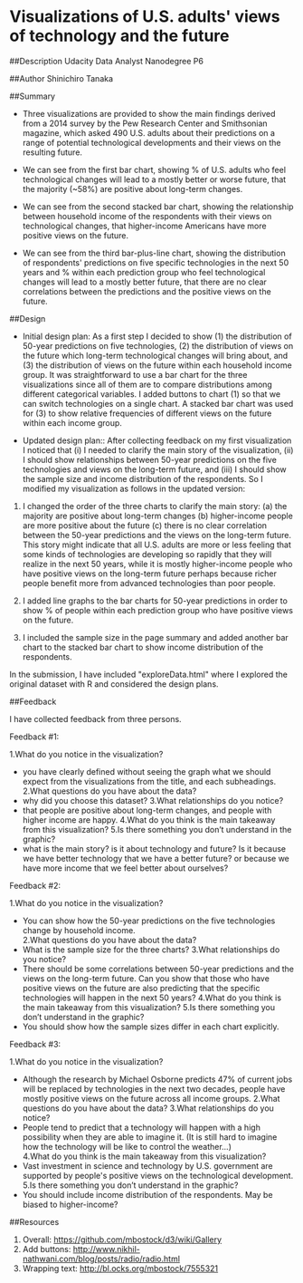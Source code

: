 Visualizations of U.S. adults' views of technology and the future
===

##Description
Udacity Data Analyst Nanodegree P6

##Author
Shinichiro Tanaka

##Summary

- Three visualizations are provided to show the main findings derived from a 2014 survey by the Pew Research Center and Smithsonian magazine, which asked 490 U.S. adults about their predictions on a range of potential technological developments and their views on the resulting future.

- We can see from the first bar chart, showing % of U.S. adults who feel technological changes will lead to a mostly better or worse future, that the majority (~58%) are positive about long-term changes. 

- We can see from the second stacked bar chart, showing the relationship between household income of the respondents with their views on technological changes, that higher-income Americans have more positive views on the future.

- We can see from the third bar-plus-line chart, showing the distribution of respondents' predictions on five specific technologies in the next 50 years and % within each prediction group who feel technological changes will lead to a mostly better future, that there are no clear correlations between the predictions and the positive views on the future.


##Design

- Initial design plan:
As a first step I decided to show (1) the distribution of 50-year predictions on five technologies, (2) the distribution of views on the future which long-term technological changes will bring about, and (3) the distribution of views on the future within each household income group. It was straightforward to use a bar chart for the three visualizations since all of them are to compare distributions among different categorical variables. I added buttons to chart (1) so that we can switch technologies on a single chart. A stacked bar chart was used for (3) to show relative frequencies of different views on the future within each income group. 

- Updated design plan::
After collecting feedback on my first visualization I noticed that (i) I needed to clarify the main story of the visualization, (ii) I should show relationships between 50-year predictions on the five technologies and views on the long-term future, and (iii) I should show the sample size and income distribution of the respondents.  So I modified my visualization as follows in the updated version:

1. I changed the order of the three charts to clarify the main story: (a) the majority are positive about long-term changes (b) higher-income people are more positive about the future (c) there is no clear correlation between the 50-year predictions and the views on the long-term future. This story might indicate that all U.S. adults are more or less feeling that some kinds of technologies are developing so rapidly that they will realize in the next 50 years, while it is mostly higher-income people who have positive views on the long-term future perhaps because richer people benefit more from advanced technologies than poor people.

2. I added line graphs to the bar charts for 50-year predictions in order to show % of people within each prediction group who have positive views on the future.

3. I included the sample size in the page summary and added another bar chart to the stacked bar chart to show income distribution of the respondents. 

In the submission, I have included "exploreData.html" where I explored the original dataset with R and considered the design plans. 


##Feedback

I have collected feedback from three persons.

Feedback #1:

1.What do you notice in the visualization?
- you have clearly defined without seeing the graph what we should
expect from the visualizations from the title, and each subheadings.
2.What questions do you have about the data?
- why did you choose this dataset?
3.What relationships do you notice?
- that people are positive about long-term changes, and people with
higher income are happy.
4.What do you think is the main takeaway from this visualization?
5.Is there something you don’t understand in the graphic?
- what is the main story? is it about technology and future? Is it
because we have better technology that we have a better future?
or because we have more income that we feel better about ourselves?

Feedback #2:

1.What do you notice in the visualization?
- You can show how the 50-year predictions on the five technologies change by household income.  
2.What questions do you have about the data?
- What is the sample size for the three charts?
3.What relationships do you notice?
- There should be some correlations between 50-year predictions and the views on the long-term future. Can you show that those who have positive views on the future are also predicting that the specific technologies will happen in the next 50 years? 
4.What do you think is the main takeaway from this visualization?
5.Is there something you don’t understand in the graphic?
- You should show how the sample sizes differ in each chart explicitly. 

Feedback #3:

1.What do you notice in the visualization?
- Although the research by Michael Osborne predicts 47% of current jobs will be replaced by technologies in the next two decades, people have mostly positive views on the future across all income groups.
2.What questions do you have about the data?
3.What relationships do you notice?
- People tend to predict that a technology will happen with a high possibility when they are able to imagine it. (It is still hard to imagine how the technology will be like to control the weather...)  
4.What do you think is the main takeaway from this visualization?
- Vast investment in science and technology by U.S. government are supported by people's positive views on the technological development.  
5.Is there something you don’t understand in the graphic?
- You should include income distribution of the respondents. May be biased to higher-income? 


##Resources

1. Overall:
https://github.com/mbostock/d3/wiki/Gallery
2. Add buttons:
http://www.nikhil-nathwani.com/blog/posts/radio/radio.html
3. Wrapping text:
http://bl.ocks.org/mbostock/7555321
